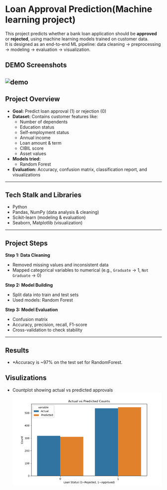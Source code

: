 # Loan Approval Prediction(Machine learning project)
This project predicts whether a bank loan application should be **approved** or **rejected**, using machine learning models trained on customer data.  
It is designed as an end-to-end ML pipeline: data cleaning → preprocessing → modeling → evaluation → visualization.

## **DEMO Screenshots**
![demo]()
---
 ## **Project Overview**
  - **Goal:** Predict loan approval (1) or rejection (0)
- **Dataset:** Contains customer features like:
  - Number of dependents
  - Education status
  - Self-employment status
  - Annual income
  - Loan amount & term
  - CIBIL score
  - Asset values
- **Models tried:**
  - Random Forest 
- **Evaluation:** Accuracy, confusion matrix, classification report, and visualizations

---

## **Tech Stalk and Libraries**
- Python
- Pandas, NumPy (data analysis & cleaning)
- Scikit-learn (modeling & evaluation)
- Seaborn, Matplotlib (visualization)

---

## **Project Steps**
**Step 1: Data Cleaning**
- Removed missing values and inconsistent data
- Mapped categorical variables to numerical (e.g., `Graduate` → 1, `Not Graduate` → 0)

**Step 2: Model Building**
- Split data into train and test sets
- Used models: Random Forest

**Step 3: Model Evaluation**
- Confusion matrix
- Accuracy, precision, recall, F1-score
- Cross-validation to check stability

---
## **Results**
 - *Accuracy is ~97% on the test set for RandomForest.

## **Visulizations**
- Countplot showing actual vs predicted approvals
![countplot](/plots/plot.png)